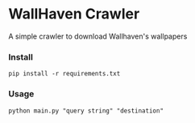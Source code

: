 # WallHaven Crawler
A simple crawler to download Wallhaven's wallpapers

### Install
`pip install -r requirements.txt`
### Usage
`python main.py "query string" "destination"`
